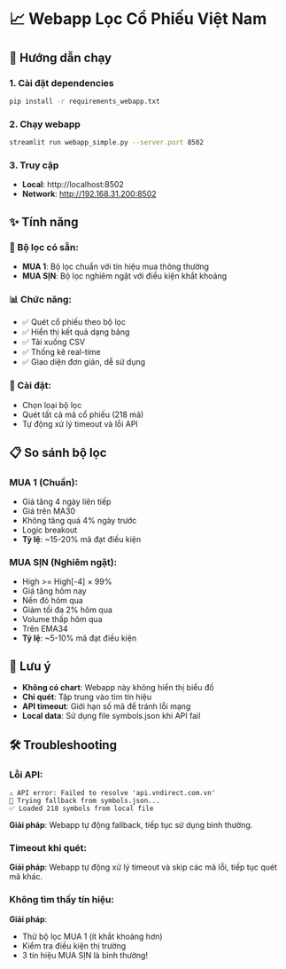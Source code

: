# 📈 Webapp Lọc Cổ Phiếu Việt Nam

## 🚀 Hướng dẫn chạy

### 1. Cài đặt dependencies
```bash
pip install -r requirements_webapp.txt
```

### 2. Chạy webapp
```bash
streamlit run webapp_simple.py --server.port 8502
```

### 3. Truy cập
- **Local**: http://localhost:8502
- **Network**: http://192.168.31.200:8502

## ✨ Tính năng

### 🎯 Bộ lọc có sẵn:
- **MUA 1**: Bộ lọc chuẩn với tín hiệu mua thông thường
- **MUA SỊN**: Bộ lọc nghiêm ngặt với điều kiện khắt khoảng

### 📊 Chức năng:
- ✅ Quét cổ phiếu theo bộ lọc
- ✅ Hiển thị kết quả dạng bảng
- ✅ Tải xuống CSV
- ✅ Thống kê real-time
- ✅ Giao diện đơn giản, dễ sử dụng

### 🔧 Cài đặt:
- Chọn loại bộ lọc
- Quét tất cả mã cổ phiếu (218 mã)
- Tự động xử lý timeout và lỗi API

## 📋 So sánh bộ lọc

### MUA 1 (Chuẩn):
- Giá tăng 4 ngày liên tiếp
- Giá trên MA30  
- Không tăng quá 4% ngày trước
- Logic breakout
- **Tỷ lệ**: ~15-20% mã đạt điều kiện

### MUA SỊN (Nghiêm ngặt):
- High >= High[-4] × 99%
- Giá tăng hôm nay
- Nến đỏ hôm qua
- Giảm tối đa 2% hôm qua  
- Volume thấp hôm qua
- Trên EMA34
- **Tỷ lệ**: ~5-10% mã đạt điều kiện

## 🚨 Lưu ý
- **Không có chart**: Webapp này không hiển thị biểu đồ
- **Chỉ quét**: Tập trung vào tìm tín hiệu
- **API timeout**: Giới hạn số mã để tránh lỗi mạng
- **Local data**: Sử dụng file symbols.json khi API fail

## 🛠️ Troubleshooting

### Lỗi API:
```
⚠️ API error: Failed to resolve 'api.vndirect.com.vn'
🔄 Trying fallback from symbols.json...
✅ Loaded 218 symbols from local file
```
**Giải pháp**: Webapp tự động fallback, tiếp tục sử dụng bình thường.

### Timeout khi quét:
**Giải pháp**: Webapp tự động xử lý timeout và skip các mã lỗi, tiếp tục quét mã khác.

### Không tìm thấy tín hiệu:
**Giải pháp**: 
- Thử bộ lọc MUA 1 (ít khắt khoảng hơn)
- Kiểm tra điều kiện thị trường
- 3 tín hiệu MUA SỊN là bình thường!